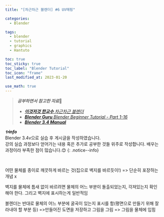 ```yaml
---
title: "[차근차근 블렌더] #6 UV매핑"

categories:
  - Blender

tags:
  - blender
  - tutorial
  - graphics
  - Hantuto

toc: true
toc_sticky: true
toc_label: "Blender Tutorial"
toc_icon: "frame"
last_modified_at: 2023-01-20

use_math: true
---
```






>   ***공부하면서 참고한 자료***🌱
>
>   *   [***이것저것 한교수** 차근차근 블렌더*](https://www.youtube.com/@prof_han)
>*   [***Blender Guru** Blender Beginner Tutorial - Part 1-16*](https://www.youtube.com/watch?v=nIoXOplUvAw&list=PLjEaoINr3zgFX8ZsChQVQsuDSjEqdWMAD&index=1)
>   *   [***Blender 3.4 Manual***](https://docs.blender.org/manual/en/latest/)



***✨info***<br> Blender 3.4v으로 실습 후 게시글을 작성하였습니다.<br>강의 실습 과정보다 얻어가는 내용 혹은 추가로 공부한 것들 위주로 작성합니다. 배우는 과정이라 부족한 점이 많습니다.😊
{: .notice--info}

<br>



어떤 물체를 종이로 깨끗하게 바르는 것(집으로 벽지를 바르듯이!) => 단순히 포장하는 개념 x

벽지를 물체에 틈새 없이 바르려면 물체의 어느 부분이 돌출되었는지, 각져있는지 확인해야 한다. 그리고 벽지에 표시하는게 일반적임

블렌더는 반대로 물체의 어느 부분에 굴곡이 있는지 표시를 함(평면으로 만들기 위해 잘라내야 할 부분 등) =>만들어진 도면을 저장하고 그림을 그림 => 그림을 물체에 입힘



 
